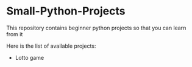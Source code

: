 # Small-Python-Projects
This repository contains beginner python projects so that you can learn from it

Here is the list of available projects:

- Lotto game
